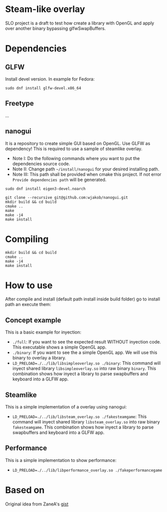 # Steam-like overlay

SLO project is a draft to test how create a library with OpenGL and apply over another binary bypassing glfwSwapBuffers.

# Dependencies

## GLFW

Install devel version. In example for Fedora:

```
sudo dnf install glfw-devel.x86_64
```

## Freetype

...

## nanogui

It is a repository to create simple GUI based on OpenGL. Use GLFW as dependency! This is required to use a sample of steamlike overlay.

* Note I: Do the following commands where you want to put the dependencies source code.
* Note II: Change path ```~/install/nanogui``` for your desired installing path.
* Note III: This path shall be provided when cmake this project. If not error ```Provide dependencies path``` will be generated.

```
sudo dnf install eigen3-devel.noarch
```

```
git clone --recursive git@github.com:wjakob/nanogui.git
mkdir build && cd build
cmake ..
make
make -j4
make install
```

# Compiling

```
mkdir build && cd build
cmake ..
make -j4
make install
```

# How to use

After compile and install (default path install inside build folder) go to install path an execute them:

## Concept example

This is a basic example for inyection:

* ```./full```: If you want to see the expected result WITHOUT inyection code. This executable shows a simple OpenGL app.
* ```./binary```: If you want to see the a simple OpenGL app. We will use this binary to overlay a library.
* ```LD_PRELOAD=./../lib/libsimpleoverlay.so ./binary```: This command will inyect shared library ```libsimpleoverlay.so``` into raw binary ```binary```. This combination shows how inyect a library to parse swapbuffers and keyboard into a GLFW app.

## Steamlike

This is a simple implementation of a overlay using nanogui:

* ```LD_PRELOAD=./../lib/libsteam_overlay.so ./fakesteamgame```: This command will inyect shared library ```libsteam_overlay.so``` into raw binary ```fakesteamgame```. This combination shows how inyect a library to parse swapbuffers and keyboard into a GLFW app.

## Performance

This is a simple implementation to show performance:

* ```LD_PRELOAD=./../lib/libperformance_overlay.so ./fakeperformancegame```

# Based on

Original idea from ZaneA's [gist](https://gist.github.com/ZaneA/4305411)

